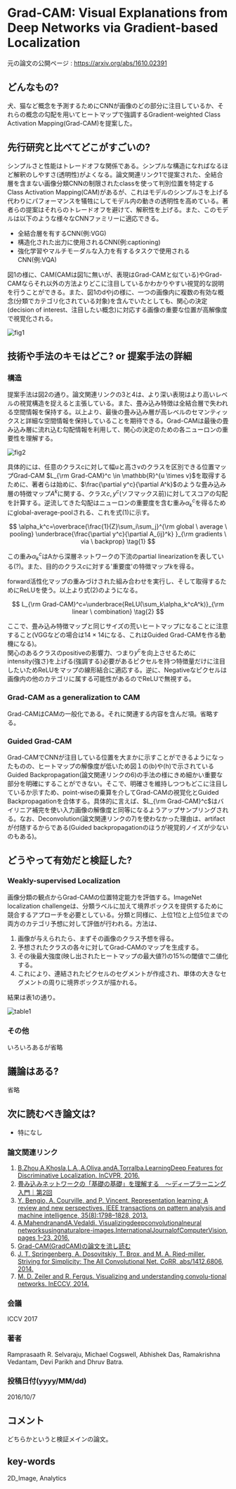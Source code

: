 # Grad-CAM: Visual Explanations from Deep Networks via Gradient-based Localization

元の論文の公開ページ : https://arxiv.org/abs/1610.02391

## どんなもの?
犬、猫など概念を予測するためにCNNが画像のどの部分に注目しているか、それらの概念の勾配を用いてヒートマップで強調するGradient-weighted Class Activation Mapping(Grad-CAM)を提案した。

## 先行研究と比べてどこがすごいの?
シンプルさと性能はトレードオフな関係である。シンプルな構造になればなるほど解釈のしやすさ(透明性)がよくなる。論文関連リンク1で提案された、全結合層を含まない画像分類CNNの制限されたclassを使って判別位置を特定するClass Activation Mapping(CAM)があるが、これはモデルのシンプルさを上げる代わりにパフォーマンスを犠牲にしてモデル内の動きの透明性を高めている。著者らの提案はそれらのトレードオフを避けて、解釈性を上げる。また、このモデルは以下のような様々なCNNファミリーに適応できる。

- 全結合層を有するCNN(例:VGG)
- 構造化された出力に使用されるCNN(例:captioning)
- 強化学習やマルチモーダルな入力を有するタスクで使用されるCNN(例:VQA)

図1の様に、CAM(CAMは図1に無いが、表現はGrad-CAMと似ている)やGrad-CAMならそれ以外の方法よりどこに注目しているかわかりやすい視覚的な説明を行うことができる。また、図1のdやjの様に、一つの画像内に複数の有効な概念(分類でカテゴリ化されている対象)を含んでいたとしても、関心の決定(decision of interest、注目したい概念)に対応する画像の重要な位置が高解像度で視覚化される。

![fig1](img/GVEfDNvGL/fig1.png)

## 技術や手法のキモはどこ? or 提案手法の詳細
### **構造**
提案手法は図2の通り。論文関連リンクの3と4は、より深い表現はより高いレベルの視覚構造を捉えると主張している。また、畳み込み特徴は全結合層で失われる空間情報を保持する。以上より、最後の畳み込み層が高レベルのセマンティックスと詳細な空間情報を保持していることを期待できる。Grad-CAMは最後の畳み込み層に流れ込む勾配情報を利用して、関心の決定のための各ニューロンの重要性を理解する。

![fig2](img/GVEfDNvGL/fig2.png)

具体的には、任意のクラスcに対して幅uと高さvのクラスを区別できる位置マップGrad-CAM $L_{\rm Grad-CAM}^c \in \mathbb{R}^{u \times v}$を取得するために、著者らは始めに、$\frac{\partial y^c}{\partial A^k}$のような畳み込み層の特徴マップ$A^k$に関する、クラス$c, y^c$(ソフマックス前)に対してスコアの勾配を計算する。逆流してきた勾配はニューロンの重要度を含む重み$\alpha_k^c$を得るためにglobal-average-poolされる、これを式(1)に示す。

$$
\alpha_k^c=\overbrace{\frac{1}{Z}\sum_i\sum_j}^{\rm global \ average \ pooling} \underbrace{\frac{\partial y^c}{\partial A_{ij}^k} }_{\rm gradients \ via \ backprop} \tag{1}
$$

この重み$\alpha_k^c$はAから深層ネットワークの下流のpartial linearizationを表している(?)。また、目的のクラス$c$に対する'重要度'の特徴マップ$k$を得る。

forward活性化マップの重みづけされた組み合わせを実行し、そして取得するためにReLUを使う。以上より式(2)のようになる。

$$
L_{\rm Grad-CAM}^c=\underbrace{ReLU(\sum_k\alpha_k^cA^k)}_{\rm linear \ combination} \tag{2}
$$

ここで、畳み込み特徴マップと同じサイズの荒いヒートマップになることに注意すること(VGGなどの場合は$14\times 14$になる、これはGuided Grad-CAMを作る動機になる)。  
関心のあるクラスのpositiveの影響力、つまり$y^c$を向上させるためにintensity(強さ)を上げる(強調する)必要があるピクセルを持つ特徴量だけに注目したいためReLUをマップの線形結合に適応する。逆に、Negativeなピクセルは画像内の他のカテゴリに属する可能性があるのでReLUで無視する。

### **Grad-CAM as a generalization to CAM**
Grad-CAMはCAMの一般化である。それに関連する内容を含んだ項。省略する。

### **Guided Grad-CAM**
Grad-CAMでCNNが注目している位置を大まかに示すことができるようになったものの、ヒートマップの解像度が低いため図１の(b)や(h)で示されているGuided Backpropagation(論文関連リンクの6)の手法の様にきめ細かい重要な部分を明確にすることができない。そこで、明確さを維持しつつもどこに注目しているか示すため、point-wiseの乗算を介してGrad-CAMの視覚化とGuided Backpropagationを合体する。具体的に言えば、$L_{\rm Grad-CAM}^c$はバイリニア補完を使い入力画像の解像度と同等になるようアップサンプリングされる。なお、Deconvolution(論文関連リンクの7)を使わなかった理由は、artifactが付随するからである(Guided backpropagationのほうが視覚的ノイズが少ないのもある)。

## どうやって有効だと検証した?
### **Weakly-supervised Localization**
画像分類の観点からGrad-CAMの位置特定能力を評価する。ImageNet localization challengeは、分類ラベルに加えて境界ボックスを提供するために競合するアプローチを必要としている。分類と同様に、上位1位と上位5位までの両方のカテゴリ予想に対して評価が行われる。方法は、
1. 画像が与えられたら、まずその画像のクラス予想を得る。
2. 予想されたクラスの各々に対してGrad-CAMのマップを生成する。
3. その後最大強度(映し出されたヒートマップの最大値?)の15%の閾値で二値化する。
4. これにより、連結されたピクセルのセグメントが作成され、単体の大きなセグメントの周りに境界ボックスが描かれる。

結果は表1の通り。

![table1](img/GVEfDNvGL/table1.png)

### **その他**
いろいろあるが省略

## 議論はある?
省略

## 次に読むべき論文は?
- 特になし

### 論文関連リンク
1. [B.Zhou,A.Khosla,L.A.,A.Oliva,andA.Torralba.LearningDeep Features for Discriminative Localization. InCVPR, 2016.](https://arxiv.org/abs/1512.04150)
2. [畳み込みネットワークの「基礎の基礎」を理解する　～ディープラーニング入門｜第2回](https://www.imagazine.co.jp/%E7%95%B3%E3%81%BF%E8%BE%BC%E3%81%BF%E3%83%8D%E3%83%83%E3%83%88%E3%83%AF%E3%83%BC%E3%82%AF%E3%81%AE%E3%80%8C%E5%9F%BA%E7%A4%8E%E3%81%AE%E5%9F%BA%E7%A4%8E%E3%80%8D%E3%82%92%E7%90%86%E8%A7%A3%E3%81%99/)
3. [Y. Bengio, A. Courville, and P. Vincent. Representation learning: A review and new perspectives. IEEE transactions on pattern analysis and machine intelligence, 35(8):1798–1828, 2013.](https://ieeexplore.ieee.org/document/6472238)
4. [A.MahendranandA.Vedaldi. Visualizingdeepconvolutionalneural networksusingnaturalpre-images.InternationalJournalofComputerVision, pages 1–23, 2016.](https://dl.acm.org/citation.cfm?id=2995953)
5. [Grad-CAM(GradCAM)の論文を流し読む](https://urusulambda.wordpress.com/2018/01/13/grad-cam%E3%81%AE%E8%AB%96%E6%96%87%E3%82%92%E6%B5%81%E3%81%97%E8%AA%AD%E3%82%80/)
6. [J. T. Springenberg, A. Dosovitskiy, T. Brox, and M. A. Ried-miller. Striving for Simplicity: The All Convolutional Net. CoRR, abs/1412.6806, 2014.](https://arxiv.org/abs/1412.6806)
7. [M. D. Zeiler and R. Fergus. Visualizing and understanding convolu-tional networks. InECCV, 2014.](https://cs.nyu.edu/~fergus/papers/zeilerECCV2014.pdf)

### 会議
ICCV 2017

### 著者
Ramprasaath R. Selvaraju, Michael Cogswell, Abhishek Das, Ramakrishna Vedantam, Devi Parikh and Dhruv Batra.

### 投稿日付(yyyy/MM/dd)
2016/10/7

## コメント
どちらかというと検証メインの論文。

## key-words
2D_Image, Analytics